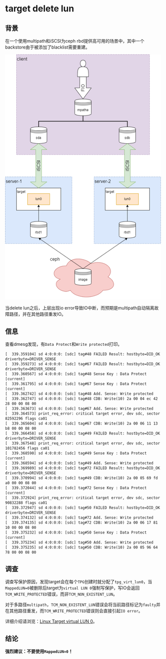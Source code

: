 target delete lun
=================

背景
----

在一个使用multipath和iSCSI为ceph rbd提供高可用的场景中，其中一个backstore由于被添加了blacklist需要重建。

![target_delete_lun](.png/target_delete_lun.drawio.png)

当delete lun之后，上层出现io error导致IO中断，而预期是multipath自动隔离故障路径，并在其他路径重发IO。

信息
----

查看dmesg发现，有`Data Protect`和`Write protected`打印。

```text
[  339.359104] sd 4:0:0:0: [sdc] tag#48 FAILED Result: hostbyte=DID_OK driverbyte=DRIVER_SENSE
[  339.359273] sd 4:0:0:0: [sdc] tag#67 FAILED Result: hostbyte=DID_OK driverbyte=DRIVER_SENSE
[  339.360567] sd 4:0:0:0: [sdc] tag#48 Sense Key : Data Protect [current]
[  339.361795] sd 4:0:0:0: [sdc] tag#67 Sense Key : Data Protect [current]
[  339.362742] sd 4:0:0:0: [sdc] tag#48 Add. Sense: Write protected
[  339.362747] sd 4:0:0:0: [sdc] tag#48 CDB: Write(10) 2a 00 04 ec 42 28 00 00 08 00
[  339.363673] sd 4:0:0:0: [sdc] tag#67 Add. Sense: Write protected
[  339.364573] print_req_error: critical target error, dev sdc, sector 82592296 flags ca01
[  339.365604] sd 4:0:0:0: [sdc] tag#67 CDB: Write(10) 2a 00 06 11 13 b8 00 00 08 00
[  339.366458] sd 4:0:0:0: [sdc] tag#49 FAILED Result: hostbyte=DID_OK driverbyte=DRIVER_SENSE
[  339.367548] print_req_error: critical target error, dev sdc, sector 101782456 flags ca01
[  339.368590] sd 4:0:0:0: [sdc] tag#49 Sense Key : Data Protect [current]
[  339.368594] sd 4:0:0:0: [sdc] tag#49 Add. Sense: Write protected
[  339.369989] sd 4:0:0:0: [sdc] tag#72 FAILED Result: hostbyte=DID_OK driverbyte=DRIVER_SENSE
[  339.370994] sd 4:0:0:0: [sdc] tag#49 CDB: Write(10) 2a 00 05 69 fd a0 00 00 08 00
[  339.372044] sd 4:0:0:0: [sdc] tag#72 Sense Key : Data Protect [current]
[  339.372924] print_req_error: critical target error, dev sdc, sector 90832288 flags ca01
[  339.372947] sd 4:0:0:0: [sdc] tag#50 FAILED Result: hostbyte=DID_OK driverbyte=DRIVER_SENSE
[  339.374132] sd 4:0:0:0: [sdc] tag#72 Add. Sense: Write protected
[  339.374135] sd 4:0:0:0: [sdc] tag#72 CDB: Write(10) 2a 00 06 17 81 10 00 00 08 00
[  339.375232] sd 4:0:0:0: [sdc] tag#50 Sense Key : Data Protect [current]
[  339.375234] sd 4:0:0:0: [sdc] tag#50 Add. Sense: Write protected
[  339.375235] sd 4:0:0:0: [sdc] tag#50 CDB: Write(10) 2a 00 05 96 64 78 00 00 08 00
```

调查
----

调查写保护原因，发现target会在每个`TPG`创建时就分配了`tpg_virt_lun0`，当`MappedLUN=0`被删除后target为`virtual LUN 0`强制写保护，写IO会返回`TCM_WRITE_PROTECTED`错误，而非`TCM_NON_EXISTENT_LUN`。

对于多路径`multipath`，`TCM_NON_EXISTENT_LUN`错误会将当前路径标记为`faulty`并在其他路径重发，而`TCM_WRITE_PROTECTED`错误则会直接引起`IO error`。

详细介绍请浏览：[Linux Target virtual LUN 0](../../linux/driver/target/linux_target_virtual_lun_0.md)。

结论
----

**强烈建议：不要使用`MappedLUN=0`！**
